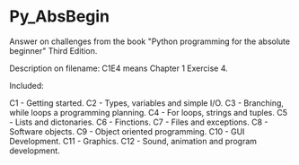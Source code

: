 # Py_AbsBegin
Answer on challenges from the book "Python programming for the absolute beginner" Third Edition.

Description on filename: C1E4 means Chapter 1 Exercise 4.

Included:

C1 - Getting started.
C2 - Types, variables and simple I/O.
C3 - Branching, while loops a programming planning.
C4 - For loops, strings and tuples.
C5 - Lists and dictonaries.
C6 - Finctions.
C7 - Files and exceptions.
C8 - Software objects.
C9 - Object oriented programming.
C10 - GUI Development.
C11 - Graphics.
C12 - Sound, animation and program development.
